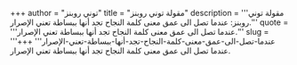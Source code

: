 +++
author = "توني روبنز"
title = "مقولة توني روبنز"
description = '''مقولة توني روبنز: عندما تصل الى عمق معنى كلمة النجاح تجد أنها ببساطة تعني الإصرار.'''
quote = '''عندما تصل الى عمق معنى كلمة النجاح تجد أنها ببساطة تعني الإصرار.'''
slug = '''عندما-تصل-الى-عمق-معنى-كلمة-النجاح-تجد-أنها-ببساطة-تعني-الإصرار'''
+++
عندما تصل الى عمق معنى كلمة النجاح تجد أنها ببساطة تعني الإصرار.
